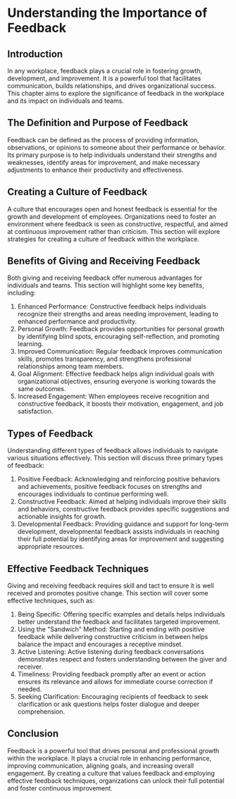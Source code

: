 # Understanding the Importance of Feedback

## Introduction

In any workplace, feedback plays a crucial role in fostering growth, development, and improvement. It is a powerful tool that facilitates communication, builds relationships, and drives organizational success. This chapter aims to explore the significance of feedback in the workplace and its impact on individuals and teams.

## The Definition and Purpose of Feedback

Feedback can be defined as the process of providing information, observations, or opinions to someone about their performance or behavior. Its primary purpose is to help individuals understand their strengths and weaknesses, identify areas for improvement, and make necessary adjustments to enhance their productivity and effectiveness.

## Creating a Culture of Feedback

A culture that encourages open and honest feedback is essential for the growth and development of employees. Organizations need to foster an environment where feedback is seen as constructive, respectful, and aimed at continuous improvement rather than criticism. This section will explore strategies for creating a culture of feedback within the workplace.

## Benefits of Giving and Receiving Feedback

Both giving and receiving feedback offer numerous advantages for individuals and teams. This section will highlight some key benefits, including:

1. Enhanced Performance: Constructive feedback helps individuals recognize their strengths and areas needing improvement, leading to enhanced performance and productivity.
2. Personal Growth: Feedback provides opportunities for personal growth by identifying blind spots, encouraging self-reflection, and promoting learning.
3. Improved Communication: Regular feedback improves communication skills, promotes transparency, and strengthens professional relationships among team members.
4. Goal Alignment: Effective feedback helps align individual goals with organizational objectives, ensuring everyone is working towards the same outcomes.
5. Increased Engagement: When employees receive recognition and constructive feedback, it boosts their motivation, engagement, and job satisfaction.

## Types of Feedback

Understanding different types of feedback allows individuals to navigate various situations effectively. This section will discuss three primary types of feedback:

1. Positive Feedback: Acknowledging and reinforcing positive behaviors and achievements, positive feedback focuses on strengths and encourages individuals to continue performing well.
2. Constructive Feedback: Aimed at helping individuals improve their skills and behaviors, constructive feedback provides specific suggestions and actionable insights for growth.
3. Developmental Feedback: Providing guidance and support for long-term development, developmental feedback assists individuals in reaching their full potential by identifying areas for improvement and suggesting appropriate resources.

## Effective Feedback Techniques

Giving and receiving feedback requires skill and tact to ensure it is well received and promotes positive change. This section will cover some effective techniques, such as:

1. Being Specific: Offering specific examples and details helps individuals better understand the feedback and facilitates targeted improvement.
2. Using the "Sandwich" Method: Starting and ending with positive feedback while delivering constructive criticism in between helps balance the impact and encourages a receptive mindset.
3. Active Listening: Active listening during feedback conversations demonstrates respect and fosters understanding between the giver and receiver.
4. Timeliness: Providing feedback promptly after an event or action ensures its relevance and allows for immediate course correction if needed.
5. Seeking Clarification: Encouraging recipients of feedback to seek clarification or ask questions helps foster dialogue and deeper comprehension.

## Conclusion

Feedback is a powerful tool that drives personal and professional growth within the workplace. It plays a crucial role in enhancing performance, improving communication, aligning goals, and increasing overall engagement. By creating a culture that values feedback and employing effective feedback techniques, organizations can unlock their full potential and foster continuous improvement.
